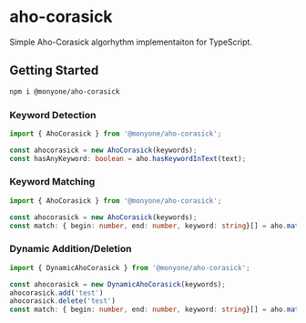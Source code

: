 # aho-corasick

Simple Aho-Corasick algorhythm implementaiton for TypeScript.

## Getting Started

```sh
npm i @monyone/aho-corasick
```

### Keyword Detection

```ts
import { AhoCorasick } from '@monyone/aho-corasick';

const ahocorasick = new AhoCorasick(keywords);
const hasAnyKeyword: boolean = aho.hasKeywordInText(text);
```

### Keyword Matching

```ts
import { AhoCorasick } from '@monyone/aho-corasick';

const ahocorasick = new AhoCorasick(keywords);
const match: { begin: number, end: number, keyword: string}[] = aho.matchInText(text);
```

### Dynamic Addition/Deletion

```ts
import { DynamicAhoCorasick } from '@monyone/aho-corasick';

const ahocorasick = new DynamicAhoCorasick(keywords);
ahocorasick.add('test')
ahocorasick.delete('test')
const match: { begin: number, end: number, keyword: string}[] = aho.matchInText(text);
```

